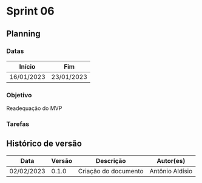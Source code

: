# Sprint 06

## Planning

### Datas

| Início | Fim |
| :--:|:--:|
| 16/01/2023 | 23/01/2023 |


### Objetivo

Readequação do MVP

### Tarefas



## Histórico de versão

| Data | Versão | Descrição | Autor(es) |
| ---- | ------ | --------- | --------- |
| 02/02/2023 | 0.1.0 | Criação do documento | Antônio Aldísio |
